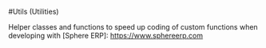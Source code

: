 #Utils (Utilities)

Helper classes and functions to speed up coding of custom functions when developing with [Sphere ERP]: https://www.sphereerp.com
